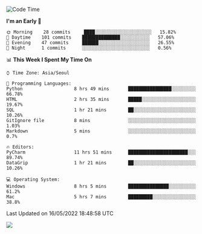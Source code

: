  <!--START_SECTION:waka-->
![Code Time](http://img.shields.io/badge/Code%20Time-203%20hrs%2014%20mins-blue)

**I'm an Early 🐤** 

```text
🌞 Morning    28 commits     ████░░░░░░░░░░░░░░░░░░░░░   15.82% 
🌆 Daytime    101 commits    ██████████████░░░░░░░░░░░   57.06% 
🌃 Evening    47 commits     ██████░░░░░░░░░░░░░░░░░░░   26.55% 
🌙 Night      1 commits      ░░░░░░░░░░░░░░░░░░░░░░░░░   0.56%

```


📊 **This Week I Spent My Time On** 

```text
⌚︎ Time Zone: Asia/Seoul

💬 Programming Languages: 
Python                   8 hrs 49 mins       ████████████████░░░░░░░░░   66.78% 
HTML                     2 hrs 35 mins       █████░░░░░░░░░░░░░░░░░░░░   19.67% 
SQL                      1 hr 21 mins        ██░░░░░░░░░░░░░░░░░░░░░░░   10.26% 
GitIgnore file           8 mins              ░░░░░░░░░░░░░░░░░░░░░░░░░   1.03% 
Markdown                 5 mins              ░░░░░░░░░░░░░░░░░░░░░░░░░   0.7%

🔥 Editors: 
PyCharm                  11 hrs 51 mins      ██████████████████████░░░   89.74% 
DataGrip                 1 hr 21 mins        ██░░░░░░░░░░░░░░░░░░░░░░░   10.26%

💻 Operating System: 
Windows                  8 hrs 5 mins        ███████████████░░░░░░░░░░   61.2% 
Mac                      5 hrs 7 mins        █████████░░░░░░░░░░░░░░░░   38.8%

```


 Last Updated on 16/05/2022 18:48:58 UTC
<!--END_SECTION:waka-->

<a href="https://opgc.me/#/users/tnlvof" target="_blank"><img src="https://api.opgc.me/githubs/users/tnlvof/tag/?theme=basic" /></a>
